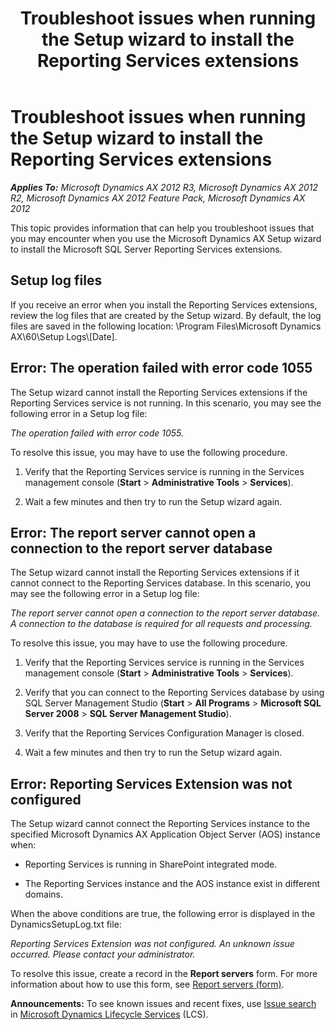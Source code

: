 ﻿---
title: Troubleshoot issues when running the Setup wizard to install the Reporting Services extensions
TOCTitle: Troubleshoot issues when running the Setup wizard to install the Reporting Services extensions
ms:assetid: df0437d7-d50e-4acf-9354-e6c8f68af661
ms:mtpsurl: https://technet.microsoft.com/en-us/library/Hh496434(v=AX.60)
ms:contentKeyID: 37072016
ms.date: 06/03/2014
mtps_version: v=AX.60
---

# Troubleshoot issues when running the Setup wizard to install the Reporting Services extensions 


_**Applies To:** Microsoft Dynamics AX 2012 R3, Microsoft Dynamics AX 2012 R2, Microsoft Dynamics AX 2012 Feature Pack, Microsoft Dynamics AX 2012_

This topic provides information that can help you troubleshoot issues that you may encounter when you use the Microsoft Dynamics AX Setup wizard to install the Microsoft SQL Server Reporting Services extensions.

## Setup log files

If you receive an error when you install the Reporting Services extensions, review the log files that are created by the Setup wizard. By default, the log files are saved in the following location: \\Program Files\\Microsoft Dynamics AX\\60\\Setup Logs\\\[Date\].

## Error: The operation failed with error code 1055

The Setup wizard cannot install the Reporting Services extensions if the Reporting Services service is not running. In this scenario, you may see the following error in a Setup log file:

*The operation failed with error code 1055.*

To resolve this issue, you may have to use the following procedure.

1.  Verify that the Reporting Services service is running in the Services management console (**Start** \> **Administrative Tools** \> **Services**).

2.  Wait a few minutes and then try to run the Setup wizard again.

## Error: The report server cannot open a connection to the report server database

The Setup wizard cannot install the Reporting Services extensions if it cannot connect to the Reporting Services database. In this scenario, you may see the following error in a Setup log file:

*The report server cannot open a connection to the report server database. A connection to the database is required for all requests and processing.*

To resolve this issue, you may have to use the following procedure.

1.  Verify that the Reporting Services service is running in the Services management console (**Start** \> **Administrative Tools** \> **Services**).

2.  Verify that you can connect to the Reporting Services database by using SQL Server Management Studio (**Start** \> **All Programs** \> **Microsoft SQL Server 2008** \> **SQL Server Management Studio**).

3.  Verify that the Reporting Services Configuration Manager is closed.

4.  Wait a few minutes and then try to run the Setup wizard again.

## Error: Reporting Services Extension was not configured

The Setup wizard cannot connect the Reporting Services instance to the specified Microsoft Dynamics AX Application Object Server (AOS) instance when:

  - Reporting Services is running in SharePoint integrated mode.

  - The Reporting Services instance and the AOS instance exist in different domains.

When the above conditions are true, the following error is displayed in the DynamicsSetupLog.txt file:

*Reporting Services Extension was not configured. An unknown issue occurred. Please contact your administrator.*

To resolve this issue, create a record in the **Report servers** form. For more information about how to use this form, see [Report servers (form)](https://technet.microsoft.com/en-us/library/aa548504\(v=ax.60\)).

  
**Announcements:** To see known issues and recent fixes, use [Issue search](http://go.microsoft.com/fwlink/?linkid=389258) in [Microsoft Dynamics Lifecycle Services](http://go.microsoft.com/fwlink/?linkid=306505) (LCS).


